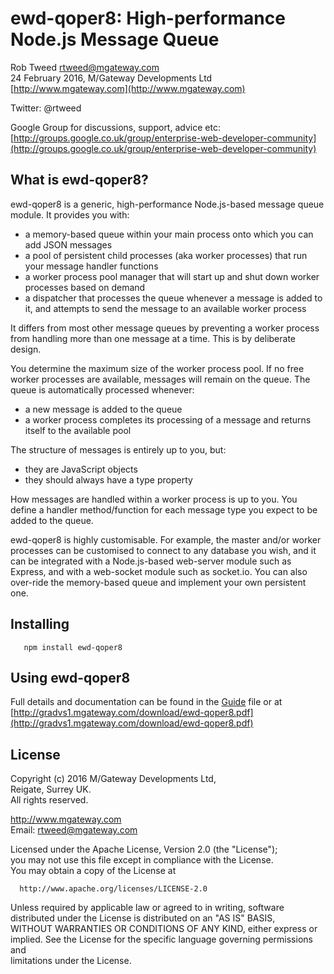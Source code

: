 # ewd-qoper8: High-performance Node.js Message Queue
 
Rob Tweed <rtweed@mgateway.com>  
24 February 2016, M/Gateway Developments Ltd [http://www.mgateway.com](http://www.mgateway.com)  

Twitter: @rtweed

Google Group for discussions, support, advice etc: [http://groups.google.co.uk/group/enterprise-web-developer-community](http://groups.google.co.uk/group/enterprise-web-developer-community)


## What is ewd-qoper8?

ewd-qoper8 is a generic, high-performance Node.js-based message queue module.  It provides you with:

- a memory-based queue within your main process onto which you can add JSON messages
- a pool of persistent child processes (aka worker processes) that run your message handler functions
- a worker process pool manager that will start up and shut down worker processes based on demand
- a dispatcher that processes the queue whenever a message is added to it, and attempts to send the message to an available worker process

It differs from most other message queues by preventing a worker process from handling more than one message at a time.  This is by deliberate design.

You determine the maximum size of the worker process pool.  If no free worker processes are available, messages will remain on the queue.  The queue is automatically processed whenever:

- a new message is added to the queue
- a worker process completes its processing of a message and returns itself to the available pool

The structure of messages is entirely up to you, but:

- they are JavaScript objects
- they should always have a type property

How messages are handled within a worker process is up to you.  You define a handler method/function for each message type you expect to be added to the queue.

ewd-qoper8 is highly customisable.   For example, the master and/or worker processes can be customised to connect to any database you wish, and it can be integrated with a Node.js-based web-server module such as Express, and with a web-socket module such as socket.io.  You can also over-ride the memory-based queue and implement your own persistent one.

## Installing

       npm install ewd-qoper8
	   
## Using ewd-qoper8

  Full details and documentation can be found in the [Guide](https://github.com/robtweed/ewd-qoper8/blob/master/guide.md) file or at [http://gradvs1.mgateway.com/download/ewd-qoper8.pdf](http://gradvs1.mgateway.com/download/ewd-qoper8.pdf)


## License

 Copyright (c) 2016 M/Gateway Developments Ltd,                           
 Reigate, Surrey UK.                                                      
 All rights reserved.                                                     
                                                                           
  http://www.mgateway.com                                                  
  Email: rtweed@mgateway.com                                               
                                                                           
                                                                           
  Licensed under the Apache License, Version 2.0 (the "License");          
  you may not use this file except in compliance with the License.         
  You may obtain a copy of the License at                                  
                                                                           
      http://www.apache.org/licenses/LICENSE-2.0                           
                                                                           
  Unless required by applicable law or agreed to in writing, software      
  distributed under the License is distributed on an "AS IS" BASIS,        
  WITHOUT WARRANTIES OR CONDITIONS OF ANY KIND, either express or implied. 
  See the License for the specific language governing permissions and      
   limitations under the License.      

